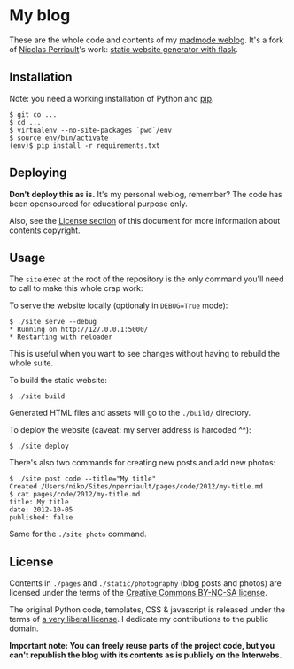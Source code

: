 My blog
=======

These are the whole code and contents of my [madmode
weblog](http://www.madmode.com/). It's a fork of [Nicolas
Perriault](http://nicolas.perriault.net/)'s work: [static website
generator with
flask](https://nicolas.perriault.net/code/2012/dead-easy-yet-powerful-static-website-generator-with-flask/).

Installation
------------

Note: you need a working installation of Python and [pip](http://pypi.python.org/pypi/pip).

    $ git co ...
    $ cd ...
    $ virtualenv --no-site-packages `pwd`/env
    $ source env/bin/activate
    (env)$ pip install -r requirements.txt

Deploying
---------

**Don't deploy this as is.** It's my personal weblog, remember? The code has been opensourced for educational purpose only.

Also, see the [License section](#license) of this document for more information about contents copyright.

Usage
-----

The `site` exec at the root of the repository is the only command you'll need to call to make this whole crap work:

To serve the website locally (optionaly in `DEBUG=True` mode):

    $ ./site serve --debug
    * Running on http://127.0.0.1:5000/
    * Restarting with reloader

This is useful when you want to see changes without having to rebuild the whole suite.

To build the static website:

    $ ./site build

Generated HTML files and assets will go to the `./build/` directory.

To deploy the website (caveat: my server address is harcoded ^^):

    $ ./site deploy

There's also two commands for creating new posts and add new photos:

    $ ./site post code --title="My title"
    Created /Users/niko/Sites/nperriault/pages/code/2012/my-title.md
    $ cat pages/code/2012/my-title.md
    title: My title
    date: 2012-10-05
    published: false

Same for the `./site photo` command.

License
-------

Contents in `./pages` and `./static/photography` (blog posts and photos) are licensed under the terms of the [Creative Commons BY-NC-SA license](http://creativecommons.org/licenses/by-nc-sa/3.0/).

The original Python code, templates, CSS & javascript is released
under the terms of [a very liberal
license](http://sam.zoy.org/wtfpl/). I dedicate my contributions to
the public domain.

**Important note: You can freely reuse parts of the project code, but
  you can't republish the blog with its contents as is publicly on the
  Interwebs.**

